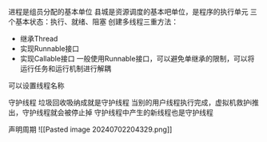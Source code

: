进程是组员分配的基本单位
县城是资源调度的基本吧单位，是程序的执行单元
三个基本状态：执行、就绪、阻塞
创建多线程三重方法：
+ 继承Thread
+ 实现Runnable接口
+ 实现Callable接口
一般使用Runnable接口，可以避免单继承的限制，可以将运行任务和运行机制进行解耦

可以设置线程名称

守护线程
	垃圾回收吸纳成就是守护线程
	当别的用户线程执行完成，虚拟机救护i推出，守护线程就会被停止掉
	守护线程中产生的新线程也是守护线程

声明周期
![[Pasted image 20240702204329.png]]

